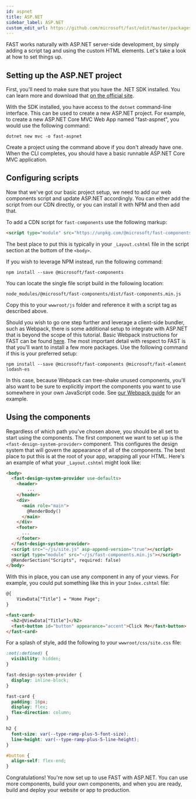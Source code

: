 ```yaml
---
id: aspnet
title: ASP.NET
sidebar_label: ASP.NET
custom_edit_url: https://github.com/microsoft/fast/edit/master/packages/web-components/fast-foundation/docs/integrations/aspnet.md
---
```


FAST works naturally with ASP.NET server-side development, by simply adding a script tag and using the custom HTML elements. Let's take a look at how to set things up.

## Setting up the ASP.NET project

First, you'll need to make sure that you have the .NET SDK installed. You can learn more and download that [on the official site](https://dotnet.microsoft.com/download).

With the SDK installed, you have access to the `dotnet` command-line interface. This can be used to create a new ASP.NET project. For example, to create a new ASP.NET Core MVC Web App named "fast-aspnet", you would use the following command:

```shell
dotnet new mvc -o fast-aspnet
```

Create a project using the command above if you don't already have one. When the CLI completes, you should have a basic runnable ASP.NET Core MVC application.

## Configuring scripts

Now that we've got our basic project setup, we need to add our web components script and update ASP.NET accordingly. You can either add the script from our CDN directly, or you can install it with NPM and then add that.

To add a CDN script for `fast-components` use the following markup:

```html
<script type="module" src="https://unpkg.com/@microsoft/fast-components"></script>
```

The best place to put this is typically in your `_Layout.cshtml` file in the script section at the bottom of the `<body>`.

If you wish to leverage NPM instead, run the following command:

```shell
npm install --save @microsoft/fast-components
```

You can locate the single file script build in the following location:

```shell
node_modules/@microsoft/fast-components/dist/fast-components.min.js
```

Copy this to your `wwwroot/js` folder and reference it with a script tag as described above.

Should you wish to go one step further and leverage a client-side bundler, such as Webpack, there is some additional setup to integrate with ASP.NET that is beyond the scope of this tutorial. Basic Webpack instructions for FAST can be found [here](./webpack). The most important detail with respect to FAST is that you'll want to install a few more packages. Use the following command if this is your preferred setup:

```shell
npm install --save @microsoft/fast-components @microsoft/fast-element lodash-es
```

In this case, because Webpack can tree-shake unused components, you'll also want to be sure to explicitly import the components you want to use somewhere in your own JavaScript code. See [our Webpack guide](./webpack) for an example.

## Using the components

Regardless of which path you've chosen above, you should be all set to start using the components. The first component we want to set up is the `<fast-design-system-provider>` component. This configures the design system that will govern the appearance of all of the components. The best place to put this is at the root of your app, wrapping all your HTML. Here's an example of what your `_Layout.cshtml` might look like:

```html
<body>
  <fast-design-system-provider use-defaults>
    <header>
        ...
    </header>
    <div>
      <main role="main">
        @RenderBody()
      </main>
    </div>
    <footer>
      ...
    </footer>
  </fast-design-system-provider>
  <script src="~/js/site.js" asp-append-version="true"></script>
  <script type="module" src="~/js/fast-components.min.js"></script>
  @RenderSection("Scripts", required: false)
</body>
```

With this in place, you can use any component in any of your views. For example, you could put something like this in your `Index.cshtml` file:

```html
@{
    ViewData["Title"] = "Home Page";
}

<fast-card>
  <h2>@ViewData["Title"]</h2>
  <fast-button id="button" appearance="accent">Click Me</fast-button>
</fast-card>
```

For a splash of style, add the following to your `wwwroot/css/site.css` file:

```css
:not(:defined) {
  visibility: hidden;
}

fast-design-system-provider {
  display: inline-block;
}

fast-card {
  padding: 16px;
  display: flex;
  flex-direction: column;
}

h2 {
  font-size: var(--type-ramp-plus-5-font-size);
  line-height: var(--type-ramp-plus-5-line-height);
}

#button {
  align-self: flex-end;
}
```

Congratulations! You're now set up to use FAST with ASP.NET. You can use more components, build your own components, and when you are ready, build and deploy your website or app to production.
